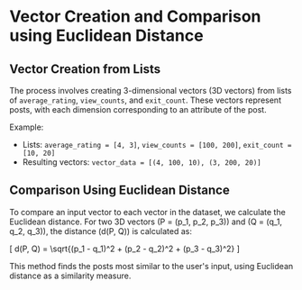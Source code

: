 
# Vector Creation and Comparison using Euclidean Distance

## Vector Creation from Lists

The process involves creating 3-dimensional vectors (3D vectors) from lists of `average_rating`, `view_counts`, and `exit_count`. These vectors represent posts, with each dimension corresponding to an attribute of the post.

Example:
- Lists: `average_rating = [4, 3]`, `view_counts = [100, 200]`, `exit_count = [10, 20]`
- Resulting vectors: `vector_data = [(4, 100, 10), (3, 200, 20)]`

## Comparison Using Euclidean Distance

To compare an input vector to each vector in the dataset, we calculate the Euclidean distance. For two 3D vectors \(P = (p_1, p_2, p_3)\) and \(Q = (q_1, q_2, q_3)\), the distance \(d(P, Q)\) is calculated as:

\[
d(P, Q) = \sqrt{(p_1 - q_1)^2 + (p_2 - q_2)^2 + (p_3 - q_3)^2}
\]

This method finds the posts most similar to the user's input, using Euclidean distance as a similarity measure.
